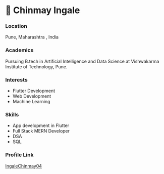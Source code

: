 # 👋 Chinmay Ingale

### Location

Pune, Maharashtra , India

### Academics

Pursuing B.tech in Artificial Intelligence and Data Science at Vishwakarma Institute of Technology, Pune.

### Interests

- Flutter Development
- Web Development
- Machine Learning

### Skills

- App development in Flutter
- Full Stack MERN Developer
- DSA
- SQL

### Profile Link

[IngaleChinmay04](https://github.com/IngaleChinmay04)
